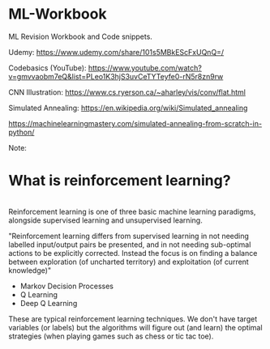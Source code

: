 # ML-Workbook
ML Revision Workbook and Code snippets.

Udemy: https://www.udemy.com/share/101s5MBkEScFxUQnQ=/

Codebasics (YouTube): https://www.youtube.com/watch?v=gmvvaobm7eQ&list=PLeo1K3hjS3uvCeTYTeyfe0-rN5r8zn9rw

CNN Illustration: https://www.cs.ryerson.ca/~aharley/vis/conv/flat.html

Simulated Annealing: https://en.wikipedia.org/wiki/Simulated_annealing

https://machinelearningmastery.com/simulated-annealing-from-scratch-in-python/


Note:

<h1>What is reinforcement learning? </h1>
<br>
Reinforcement learning is one of three basic machine learning paradigms, alongside supervised learning and unsupervised learning.

"Reinforcement learning differs from supervised learning in not needing labelled input/output pairs be presented, and in not needing sub-optimal actions to be explicitly corrected. Instead the focus is on finding a balance between exploration (of uncharted territory) and exploitation (of current knowledge)"

<ul>
<li>Markov Decision Processes</li>

<li>Q Learning</li>

<li>Deep Q Learning</li>

</ul>

These are typical reinforcement learning techniques. We don't have target variables (or labels) but the algorithms will figure out (and learn) the optimal strategies (when playing games such as chess or tic tac toe).

